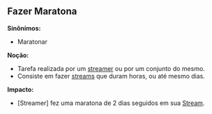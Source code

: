 ## Fazer Maratona
**Sinônimos:**
* Maratonar

**Noção:**
* Tarefa realizada por um [streamer](Streamer) ou por um conjunto do mesmo.
* Consiste em fazer [streams](stream) que duram horas, ou até mesmo dias.

**Impacto:**
* [Streamer] fez uma maratona de 2 dias seguidos em sua [Stream](Stream).